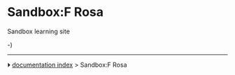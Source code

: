 # Sandbox:F Rosa
Sandbox learning site

-)



---
⏵ [documentation index](../README.md) > Sandbox:F Rosa
